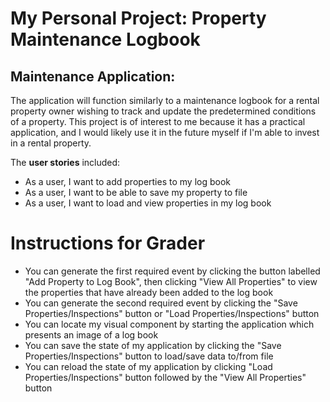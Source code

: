 # My Personal Project: Property Maintenance Logbook

## Maintenance Application:

The application will function similarly to a maintenance logbook for a rental property owner wishing 
to track and update the predetermined conditions of a property. This project is of interest to me because 
it has a practical application, and I would likely use it in the future myself 
if I'm able to invest in a rental property.


The **user stories** included:
- As a user, I want to add properties to my log book
- As a user, I want to be able to save my property to file
- As a user, I want to load and view properties in my log book



# Instructions for Grader

- You can generate the first required event by clicking the button labelled "Add Property to Log Book", then 
  clicking "View All Properties" to view the properties that have already been added to the log book
- You can generate the second required event by clicking the "Save Properties/Inspections" button or 
  "Load Properties/Inspections" button
- You can locate my visual component by starting the application which presents an image of a log book
- You can save the state of my application by clicking the "Save Properties/Inspections" button
  to load/save data to/from file
- You can reload the state of my application by clicking "Load Properties/Inspections" button followed by the "View All Properties" button


